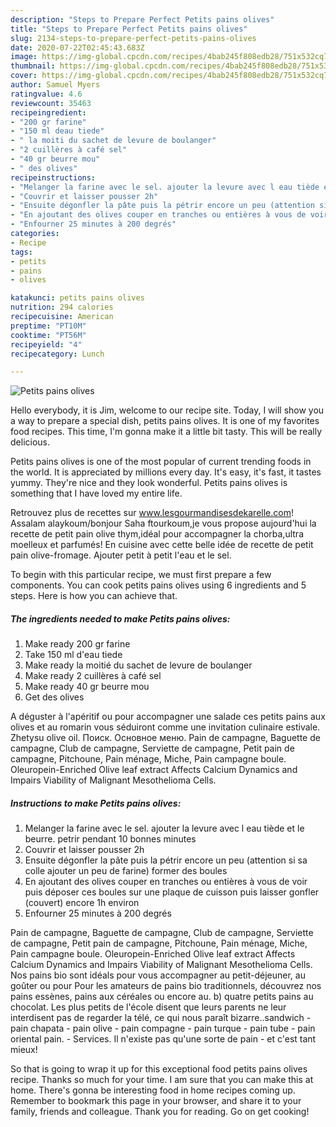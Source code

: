 ```yaml
---
description: "Steps to Prepare Perfect Petits pains olives"
title: "Steps to Prepare Perfect Petits pains olives"
slug: 2134-steps-to-prepare-perfect-petits-pains-olives
date: 2020-07-22T02:45:43.683Z
image: https://img-global.cpcdn.com/recipes/4bab245f808edb28/751x532cq70/petits-pains-olives-photo-principale-de-la-recette.jpg
thumbnail: https://img-global.cpcdn.com/recipes/4bab245f808edb28/751x532cq70/petits-pains-olives-photo-principale-de-la-recette.jpg
cover: https://img-global.cpcdn.com/recipes/4bab245f808edb28/751x532cq70/petits-pains-olives-photo-principale-de-la-recette.jpg
author: Samuel Myers
ratingvalue: 4.6
reviewcount: 35463
recipeingredient:
- "200 gr farine"
- "150 ml deau tiede"
- " la moiti du sachet de levure de boulanger"
- "2 cuillères à café sel"
- "40 gr beurre mou"
- " des olives"
recipeinstructions:
- "Melanger la farine avec le sel. ajouter la levure avec l eau tiède et le beurre. petrir pendant 10 bonnes minutes"
- "Couvrir et laisser pousser 2h"
- "Ensuite dégonfler la pâte puis la pétrir encore un peu (attention si sa colle ajouter un peu de farine) former des boules"
- "En ajoutant des olives couper en tranches ou entières à vous de voir puis déposer ces boules sur une plaque de cuisson puis laisser gonfler (couvert) encore 1h environ"
- "Enfourner 25 minutes à 200 degrés"
categories:
- Recipe
tags:
- petits
- pains
- olives

katakunci: petits pains olives 
nutrition: 294 calories
recipecuisine: American
preptime: "PT10M"
cooktime: "PT56M"
recipeyield: "4"
recipecategory: Lunch

---
```



![Petits pains olives](https://img-global.cpcdn.com/recipes/4bab245f808edb28/751x532cq70/petits-pains-olives-photo-principale-de-la-recette.jpg)

Hello everybody, it is Jim, welcome to our recipe site. Today, I will show you a way to prepare a special dish, petits pains olives. It is one of my favorites food recipes. This time, I'm gonna make it a little bit tasty. This will be really delicious.

Petits pains olives is one of the most popular of current trending foods in the world. It is appreciated by millions every day. It's easy, it's fast, it tastes yummy. They're nice and they look wonderful. Petits pains olives is something that I have loved my entire life.

Retrouvez plus de recettes sur www.lesgourmandisesdekarelle.com! Assalam alaykoum/bonjour Saha ftourkoum,je vous propose aujourd&#39;hui la recette de petit pain olive thym,idéal pour accompagner la chorba,ultra moelleux et parfumés! En cuisine avec cette belle idée de recette de petit pain olive-fromage. Ajouter petit à petit l&#39;eau et le sel.


To begin with this particular recipe, we must first prepare a few components. You can cook petits pains olives using 6 ingredients and 5 steps. Here is how you can achieve that.

<!--inarticleads1-->

##### The ingredients needed to make Petits pains olives:

1. Make ready 200 gr farine
1. Take 150 ml d&#39;eau tiede
1. Make ready  la moitié du sachet de levure de boulanger
1. Make ready 2 cuillères à café sel
1. Make ready 40 gr beurre mou
1. Get  des olives


A déguster à l&#39;apéritif ou pour accompagner une salade ces petits pains aux olives et au romarin vous séduiront comme une invitation culinaire estivale. Zhetysu olive oil. Поиск. Основное меню. Pain de campagne, Baguette de campagne, Club de campagne, Serviette de campagne, Petit pain de campagne, Pitchoune, Pain ménage, Miche, Pain campagne boule. Oleuropein-Enriched Olive leaf extract Affects Calcium Dynamics and Impairs Viability of Malignant Mesothelioma Cells. 

<!--inarticleads2-->

##### Instructions to make Petits pains olives:

1. Melanger la farine avec le sel. ajouter la levure avec l eau tiède et le beurre. petrir pendant 10 bonnes minutes
1. Couvrir et laisser pousser 2h
1. Ensuite dégonfler la pâte puis la pétrir encore un peu (attention si sa colle ajouter un peu de farine) former des boules
1. En ajoutant des olives couper en tranches ou entières à vous de voir puis déposer ces boules sur une plaque de cuisson puis laisser gonfler (couvert) encore 1h environ
1. Enfourner 25 minutes à 200 degrés


Pain de campagne, Baguette de campagne, Club de campagne, Serviette de campagne, Petit pain de campagne, Pitchoune, Pain ménage, Miche, Pain campagne boule. Oleuropein-Enriched Olive leaf extract Affects Calcium Dynamics and Impairs Viability of Malignant Mesothelioma Cells. Nos pains bio sont idéals pour vous accompagner au petit-déjeuner, au goûter ou pour Pour les amateurs de pains bio traditionnels, découvrez nos pains essènes, pains aux céréales ou encore au. b) quatre petits pains au chocolat. Les plus petits de l&#39;école disent que leurs parents ne leur interdisent pas de regarder la télé, ce qui nous paraît bizarre..sandwich - pain chapata - pain olive - pain compagne - pain turque - pain tube - pain oriental pain. - Services. Il n&#39;existe pas qu&#39;une sorte de pain - et c&#39;est tant mieux! 

So that is going to wrap it up for this exceptional food petits pains olives recipe. Thanks so much for your time. I am sure that you can make this at home. There's gonna be interesting food in home recipes coming up. Remember to bookmark this page in your browser, and share it to your family, friends and colleague. Thank you for reading. Go on get cooking!
